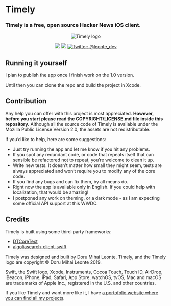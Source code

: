 # Timely
### Timely is a free, open source Hacker News iOS client.

<p align="center">
    <img src="" alt="Timely logo" />
</p>

<p align="center">
    <img src="https://img.shields.io/badge/iOS-12.0+-blue.svg" />
    <img src="https://img.shields.io/badge/Swift-5.0-brightgreen.svg" />
    <a href="https://twitter.com/leonte_dev">
        <img src="https://img.shields.io/badge/Contact-@leonte_dev-lightgrey.svg?style=flat" alt="Twitter: @leonte_dev" />
    </a>
</p>


## Running it yourself

I plan to publish the app once I finish work on the 1.0 version. 

Until then you can clone the repo and build the project in Xcode.

## Contribution

Any help you can offer with this project is most appreciated.
**However, before you start please read the COPYRIGHT\LICENSE.md file inside this repository.** 
Although all the source code of Timely is available under the Mozilla Public License Version 2.0, the assets are not redistributable.

If you’d like to help, here are some suggestions:
- Just try running the app and let me know if you hit any problems.
- If you spot any redundant code, or code that repeats itself that can sensible be refactored not to repeat, you’re welcome to clean it up.
- Write new tests. It doesn’t matter how small they might seem, tests are always appreciated and won’t require you to modify any of the core code.
- If you find any bugs and can fix them, by all means do.
- Right now the app is available only in English. If you could help with localization, that would be amazing!
- I postponed any work on theming, or a dark mode - as I am expecting some official API support at this WWDC. 


## Credits
Timely is built using some third-party frameworks: 
- [DTCoreText](https://github.com/Cocoanetics/DTCoreText)
- [algoliasearch-client-swift](https://github.com/algolia/algoliasearch-client-swift)

Timely was designed and built by Doru Mihai Leonte. 
Timely, and the Timely logo are copyright © Doru Mihai Leonte 2019.

Swift, the Swift logo, Xcode, Instruments, Cocoa Touch, Touch ID, AirDrop, iBeacon, iPhone, iPad, Safari, App Store, watchOS, tvOS, Mac and macOS are trademarks of Apple Inc., registered in the U.S. and other countries. 

If you like Timely and want more like it, I have [a portofolio website where you can find all my projects](https://www.leonte.dev).
